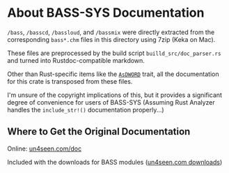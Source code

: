 # About BASS-SYS Documentation

`/bass`, `/basscd`, `/bassloud`, and `/bassmix` were directly extracted from the corresponding `bass*.chm` files in this directory using 7zip (Keka on Mac).

These files are preprocessed by the build script `builld_src/doc_parser.rs` and turned into Rustdoc-compatible markdown.

Other than Rust-specific items like the [`AsDWORD`](crate::AsDWORD) trait, all the documentation for this crate is transposed from these files.

I'm unsure of the copyright implications of this, but it provides a significant degree of convenience for users of BASS-SYS (Assuming Rust Analyzer handles the `include_str!()` documentation properly...)

## Where to Get the Original Documentation

Online: [un4seen.com/doc](https://www.un4seen.com/doc/)

Included with the downloads for BASS modules ([un4seen.com downloads](https://www.un4seen.com/bass.html))